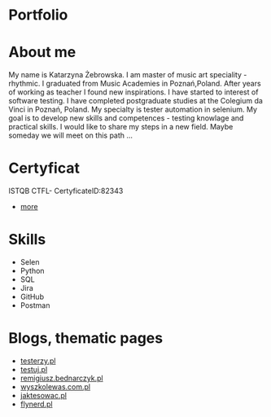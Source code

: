 # Portfolio

# About me
My name is Katarzyna Żebrowska. I am master of music art speciality - rhythmic. I graduated from Music Academies in Poznań,Poland. After years of working as teacher I found new inspirations. I have started to interest of software testing. I have completed postgraduate studies at the Colegium da Vinci in Poznań, Poland. My specialty is tester automation in selenium. My goal is to develop new skills and competences - testing knowlage and practical skills. I would like to share my steps in a new field. Maybe someday we will meet on this path ...

# Certyficat
ISTQB CTFL- CertyficateID:82343
* [more](http://scr.istqb.org/?name=%C5%BBebrowska&number=82343&orderBy=relevancy&orderDirection=&dateStart=&dateEnd=&expiryStart=&expiryEnd=&certificationBody=&examProvider=&certificationLevel=&country=)

# Skills
* Selen
* Python
* SQL
* Jira
* GitHub
* Postman

# Blogs, thematic pages
* [testerzy.pl](https://testerzy.pl)
* [testuj.pl](https://testuj.pl)
* [remigiusz.bednarczyk.pl](https://remigiuszbednarczyk.pl)
* [wyszkolewas.com.pl](https://www.wyszkolewas.com.pl)
* [jaktesowac.pl](https://jaktestowac.pl)
* [flynerd.pl](https://www.flynerd.pl)
